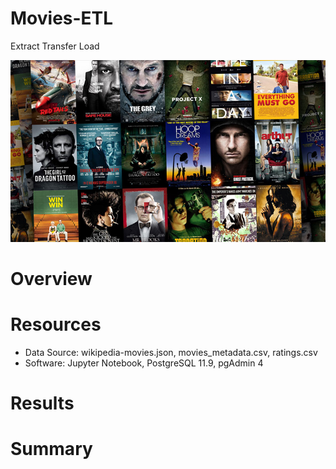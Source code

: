 # Movies-ETL
Extract Transfer Load

![git-hub](https://github.com/MonaElahi/Movies-ETL/blob/3d433d939613911a309e8446b9ac0aac9fa6296e/Movies%20Image.jpeg)

# Overview 



# Resources 

- Data Source: wikipedia-movies.json, movies_metadata.csv, ratings.csv
- Software: Jupyter Notebook, PostgreSQL 11.9, pgAdmin 4


# Results 


# Summary
